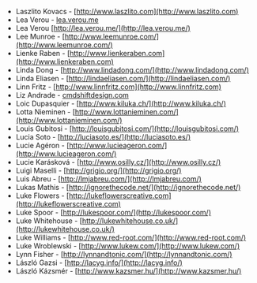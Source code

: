  * Laszlito Kovacs - [http://www.laszlito.com](http://www.laszlito.com)
 * Lea Verou - [lea.verou.me](lea.verou.me)
 * Lea Verou [http://lea.verou.me/](http://lea.verou.me/)
 * Lee Munroe - [http://www.leemunroe.com/](http://www.leemunroe.com/)
 * Lienke Raben - [http://www.lienkeraben.com](http://www.lienkeraben.com)
 * Linda Dong - [http://www.lindadong.com/](http://www.lindadong.com/)
 * Linda Eliasen - [http://lindaeliasen.com/](http://lindaeliasen.com/)
 * Linn Fritz - [http://www.linnfritz.com](http://www.linnfritz.com)
 * Liz Andrade - [cmdshiftdesign.com](cmdshiftdesign.com)
 * Loic Dupasquier - [http://www.kiluka.ch/](http://www.kiluka.ch/)
 * Lotta Nieminen - [http://www.lottanieminen.com/](http://www.lottanieminen.com/)
 * Louis Gubitosi - [http://louisgubitosi.com/](http://louisgubitosi.com/)
 * Lucia Soto - [http://luciasoto.es/](http://luciasoto.es/)
 * Lucie Agéron - [http://www.lucieageron.com/](http://www.lucieageron.com/)
 * Lucie Karásková - [http://www.osilly.cz/](http://www.osilly.cz/)
 * Luigi Maselli - [http://grigio.org/](http://grigio.org/)
 * Luis Abreu - [http://lmjabreu.com/](http://lmjabreu.com/)
 * Lukas Mathis - [http://ignorethecode.net/](http://ignorethecode.net/)
 * Luke Flowers - [http://lukeflowerscreative.com](http://lukeflowerscreative.com)
 * Luke Spoor - [http://lukespoor.com/](http://lukespoor.com/)
 * Luke Whitehouse - [http://lukewhitehouse.co.uk/](http://lukewhitehouse.co.uk/)
 * Luke Williams - [http://www.red-root.com/](http://www.red-root.com/)
 * Luke Wroblewski - [http://www.lukew.com/](http://www.lukew.com/)
 * Lynn Fisher - [http://lynnandtonic.com/](http://lynnandtonic.com/)
 * László Gazsi - [http://lacyg.info/](http://lacyg.info/)
 * László Kázsmér - [http://www.kazsmer.hu/](http://www.kazsmer.hu/)